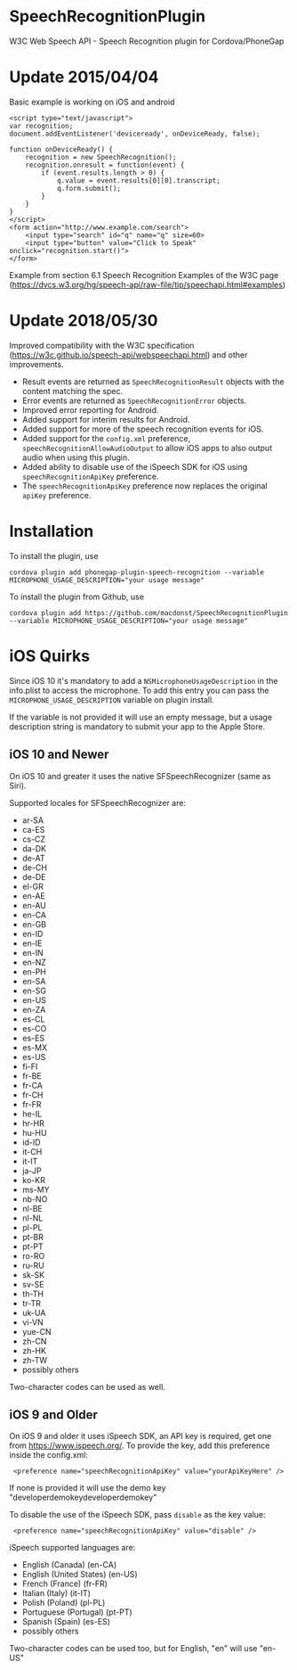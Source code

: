 SpeechRecognitionPlugin
=======================

W3C Web Speech API - Speech Recognition plugin for Cordova/PhoneGap

Update 2015/04/04
=================

Basic example is working on iOS and android
```
<script type="text/javascript">
var recognition;
document.addEventListener('deviceready', onDeviceReady, false);

function onDeviceReady() {
    recognition = new SpeechRecognition();
    recognition.onresult = function(event) {
        if (event.results.length > 0) {
            q.value = event.results[0][0].transcript;
            q.form.submit();
        }
    }
}
</script>
<form action="http://www.example.com/search">
    <input type="search" id="q" name="q" size=60>
    <input type="button" value="Click to Speak" onclick="recognition.start()">
</form>
```

Example from section 6.1 Speech Recognition Examples of the W3C page
(https://dvcs.w3.org/hg/speech-api/raw-file/tip/speechapi.html#examples)

Update 2018/05/30
=================

Improved compatibility with the W3C specification (https://w3c.github.io/speech-api/webspeechapi.html) and other improvements.
* Result events are returned as `SpeechRecognitionResult` objects with the content matching the spec.
* Error events are returned as `SpeechRecognitionError` objects.
* Improved error reporting for Android.
* Added support for interim results for Android.
* Added support for more of the speech recognition events for iOS.
* Added support for the `config.xml` preference, `speechRecognitionAllowAudioOutput` to allow iOS apps to also output audio when using this plugin.
* Added ability to disable use of the iSpeech SDK for iOS using `speechRecognitionApiKey` preference.
* The `speechRecognitionApiKey` preference now replaces the original `apiKey` preference.

Installation
============

To install the plugin, use 

```
cordova plugin add phonegap-plugin-speech-recognition --variable MICROPHONE_USAGE_DESCRIPTION="your usage message"
```

To install the plugin from Github, use

```
cordova plugin add https://github.com/macdonst/SpeechRecognitionPlugin --variable MICROPHONE_USAGE_DESCRIPTION="your usage message"
```

iOS Quirks
==========

Since iOS 10 it's mandatory to add a `NSMicrophoneUsageDescription` in the info.plist to access the microphone.
To add this entry you can pass the `MICROPHONE_USAGE_DESCRIPTION` variable on plugin install.

If the variable is not provided it will use an empty message, but a usage description string is mandatory to submit your app to the Apple Store.

iOS 10 and Newer
----------------

On iOS 10 and greater it uses the native SFSpeechRecognizer (same as Siri).

Supported locales for SFSpeechRecognizer are:
* ar-SA
* ca-ES
* cs-CZ
* da-DK
* de-AT
* de-CH
* de-DE
* el-GR
* en-AE
* en-AU
* en-CA
* en-GB
* en-ID
* en-IE
* en-IN
* en-NZ
* en-PH
* en-SA
* en-SG
* en-US
* en-ZA
* es-CL
* es-CO
* es-ES
* es-MX
* es-US
* fi-FI
* fr-BE
* fr-CA
* fr-CH
* fr-FR
* he-IL
* hr-HR
* hu-HU
* id-ID
* it-CH
* it-IT
* ja-JP
* ko-KR
* ms-MY
* nb-NO
* nl-BE
* nl-NL
* pl-PL
* pt-BR
* pt-PT
* ro-RO
* ru-RU
* sk-SK
* sv-SE
* th-TH
* tr-TR
* uk-UA
* vi-VN
* yue-CN
* zh-CN
* zh-HK
* zh-TW
* possibly others

Two-character codes can be used as well.

iOS 9 and Older
---------------

On iOS 9 and older it uses iSpeech SDK, an API key is required, get one from https://www.ispeech.org/.
To provide the key, add this preference inside the config.xml:
```
 <preference name="speechRecognitionApiKey" value="yourApiKeyHere" />
```

If none is provided it will use the demo key "developerdemokeydeveloperdemokey"

To disable the use of the iSpeech SDK, pass `disable` as the key value:
```
 <preference name="speechRecognitionApiKey" value="disable" />
```

iSpeech supported languages are:
 
* English (Canada) (en-CA)
* English (United States) (en-US)
* French (France) (fr-FR)
* Italian (Italy) (it-IT)
* Polish (Poland) (pl-PL)
* Portuguese (Portugal) (pt-PT)
* Spanish (Spain) (es-ES)
* possibly others

Two-character codes can be used too, but for English, "en" will use "en-US" 
